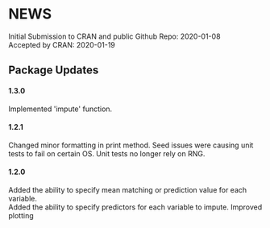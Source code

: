 NEWS
================

Initial Submission to CRAN and public Github Repo: 2020-01-08  
Accepted by CRAN: 2020-01-19


## Package Updates  

#### 1.3.0  
Implemented 'impute' function.

#### 1.2.1  
Changed minor formatting in print method.
Seed issues were causing unit tests to fail on certain OS. Unit tests no longer rely on RNG.

#### 1.2.0  
Added the ability to specify mean matching or prediction value for each variable.  
Added the ability to specify predictors for each variable to impute.
Improved plotting
